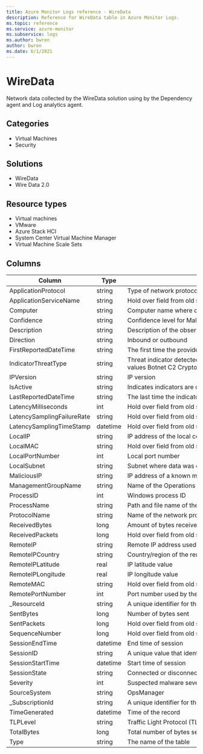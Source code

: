 ```yaml
---
title: Azure Monitor Logs reference - WireData
description: Reference for WireData table in Azure Monitor Logs.
ms.topic: reference
ms.service: azure-monitor
ms.subservice: logs
ms.author: bwren
author: bwren
ms.date: 6/1/2021
---
```


# WireData

 Network data collected by the WireData solution using by the Dependency agent and Log analytics agent.

## Categories

- Virtual Machines
- Security
## Solutions

- WireData
- Wire Data 2.0
## Resource types

- Virtual machines
- VMware
- Azure Stack HCI
- System Center Virtual Machine Manager
- Virtual Machine Scale Sets




## Columns

|Column|Type|Description|
|---|---|---|
|ApplicationProtocol|string|Type of network protocol used|
|ApplicationServiceName|string|Hold over field from old schema - attribute not collected|
|Computer|string|Computer name where data was collected|
|Confidence|string|Confidence level for Malicious IP identification. Values are 0 - 100.|
|Description|string|Description of the observed threat.|
|Direction|string|Inbound or outbound|
|FirstReportedDateTime|string|The first time the provider reported the threat.|
|IndicatorThreatType|string|Threat indicator detected is one of the following values Botnet C2 CryptoMining Darknet DDos MaliciousUrl Malware Phishing Proxy PUA Watchlist.|
|IPVersion|string|IP version|
|IsActive|string|Indicates indicators are deactivated with True or False value.|
|LastReportedDateTime|string|The last time the indicator was seen by Interflow.|
|LatencyMilliseconds|int|Hold over field from old schema - attribute not collected|
|LatencySamplingFailureRate|string|Hold over field from old schema - attribute not collected|
|LatencySamplingTimeStamp|datetime|Hold over field from old schema - attribute not collected|
|LocalIP|string|IP address of the local computer|
|LocalMAC|string|Hold over field from old schema - attribute not collected|
|LocalPortNumber|int|Local port number|
|LocalSubnet|string|Subnet where data was collected|
|MaliciousIP|string|IP address of a known malicious source|
|ManagementGroupName|string|Name of the Operations Manager management group|
|ProcessID|int|Windows process ID|
|ProcessName|string|Path and file name of the process|
|ProtocolName|string|Name of the network protocol used|
|ReceivedBytes|long|Amount of bytes received|
|ReceivedPackets|long|Hold over field from old schema - attribute not collected|
|RemoteIP|string|Remote IP address used by the remote computer|
|RemoteIPCountry|string|Country/region of the remote IP address|
|RemoteIPLatitude|real|IP latitude value|
|RemoteIPLongitude|real|IP longitude value|
|RemoteMAC|string|Hold over field from old schema - attribute not collected|
|RemotePortNumber|int|Port number used by the remote IP address|
|_ResourceId|string|A unique identifier for the resource that the record is associated with|
|SentBytes|long|Number of bytes sent|
|SentPackets|long|Hold over field from old schema - attribute not collected|
|SequenceNumber|long|Hold over field from old schema - attribute not collected|
|SessionEndTime|datetime|End time of session|
|SessionID|string|A unique value that identifies communication session between two IP addresses|
|SessionStartTime|datetime|Start time of session|
|SessionState|string|Connected or disconnected|
|Severity|int|Suspected malware severity|
|SourceSystem|string|OpsManager|
|_SubscriptionId|string|A unique identifier for the subscription that the record is associated with|
|TimeGenerated|datetime|Time of the record|
|TLPLevel|string|Traffic Light Protocol (TLP) Level is one of the defined values White Green Amber Red.|
|TotalBytes|long|Total number of bytes sent during session|
|Type|string|The name of the table|
